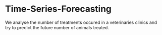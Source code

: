 # Time-Series-Forecasting
We analyse the number of treatments occured in a veterinaries clinics and try to predict the future number of animals treated.
